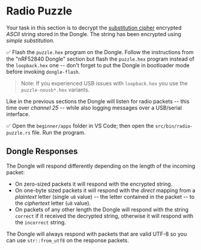 # Radio Puzzle

Your task in this section is to decrypt the [substitution cipher] encrypted *ASCII* string stored in the Dongle. The string has been encrypted using *simple substitution*.


[substitution cipher]: https://en.wikipedia.org/wiki/Substitution_cipher

  ✅ Flash the `puzzle.hex` program on the Dongle. Follow the instructions from the "nRF52840 Dongle" section but flash the `puzzle.hex` program instead of the `loopback.hex` one -- don't forget to put the Dongle in bootloader mode before invoking `dongle-flash`.

> Note: If you experienced USB issues with `loopback.hex` you use the `puzzle-nousb*.hex` variants.

Like in the previous sections the Dongle will listen for radio packets -- this time over *channel 25* -- while also logging messages over a USB/serial interface.

✅ Open the `beginner/apps` folder in VS Code; then open the `src/bin/radio-puzzle.rs` file. Run the program. 


## Dongle Responses

The Dongle will respond differently depending on the length of the incoming packet:

- On zero-sized packets it will respond with the encrypted string.
- On one-byte sized packets it will respond with the *direct* mapping from a *plaintext* letter (single `u8` value) -- the letter contained in the packet -- to the *ciphertext* letter (`u8` value).
- On packets of any other length the Dongle will respond with the string `correct` if it received the decrypted string, otherwise it will respond with the `incorrect` string.

The Dongle will always respond with packets that are valid UTF-8 so you can use `str::from_utf8` on the response packets.
